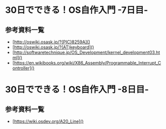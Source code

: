 # 30日でできる！OS自作入門 -7日目-
## 参考資料一覧

- [http://oswiki.osask.jp/?(PIC)8259A]()
- [http://oswiki.osask.jp/?(AT)keyboard]()
- [http://softwaretechnique.jp/OS_Development/kernel_development03.html]()
- [https://en.wikibooks.org/wiki/X86_Assembly/Programmable_Interrupt_Controller]()

# 30日でできる！OS自作入門 -8日目-
## 参考資料一覧

- [https://wiki.osdev.org/A20_Line]()

